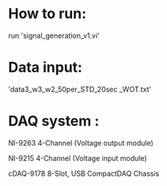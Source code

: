 # How to run:
run 'signal_generation_v1.vi'
# Data input:
'data3_w3_w2_50per_STD_20sec _WOT.txt'

# DAQ system :

NI-9263 4-Channel (Voltage output module)

NI-9215 4-Channel (Voltage input module)

cDAQ-9178 8-Slot, USB CompactDAQ Chassis
